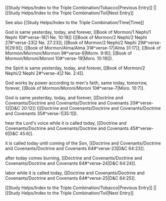 [[Study Helps/Index to the Triple Combination/Tobacco|Previous Entry]]  ||  [[Study Helps/Index to the Triple Combination/Toil|Next Entry]]

 See also [[Study Helps/Index to the Triple Combination/Time|Time]]

 God is same yesterday, today, and forever, [[Book of Mormon/1 Nephi/1 Nephi 10#^verse-18|1 Ne. 10:18]] ([[Book of Mormon/2 Nephi/2 Nephi 27#^verse-23|2 Ne. 27:23]]; [[Book of Mormon/2 Nephi/2 Nephi 29#^verse-9|29:9]]; [[Book of Mormon/Alma/Alma 31#^verse-17|Alma 31:17]]; [[Book of Mormon/Mormon/Mormon 9#^verse-9|Morm. 9:9]]; [[Book of Mormon/Moroni/Moroni 10#^verse-19|Moro. 10:19]]).

 the Spirit is same yesterday, today, and forever, [[Book of Mormon/2 Nephi/2 Nephi 2#^verse-4|2 Ne. 2:4]].

 God works by power according to men's faith, same today, tomorrow, forever, [[Book of Mormon/Moroni/Moroni 10#^verse-7|Moro. 10:7]].

 God is same yesterday, today, and forever, [[Doctrine and Covenants/Doctrine and Covenants/Doctrine and Covenants 20#^verse-12|D&C 20:12]] ([[Doctrine and Covenants/Doctrine and Covenants/Doctrine and Covenants 35#^verse-1|35:1]]).

 hear the Lord's voice while it is called today, [[Doctrine and Covenants/Doctrine and Covenants/Doctrine and Covenants 45#^verse-6|D&C 45:6]].

 it is called today until coming of the Son, [[Doctrine and Covenants/Doctrine and Covenants/Doctrine and Covenants 64#^verse-23|D&C 64:23]].

 after today comes burning, [[Doctrine and Covenants/Doctrine and Covenants/Doctrine and Covenants 64#^verse-24|D&C 64:24]].

 labor while it is called today, [[Doctrine and Covenants/Doctrine and Covenants/Doctrine and Covenants 64#^verse-25|D&C 64:25]].

[[Study Helps/Index to the Triple Combination/Tobacco|Previous Entry]]  ||  [[Study Helps/Index to the Triple Combination/Toil|Next Entry]]